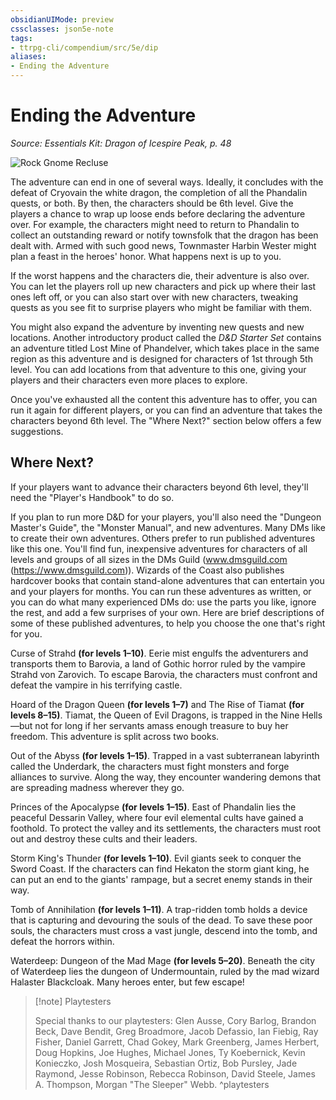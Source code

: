 ```yaml
---
obsidianUIMode: preview
cssclasses: json5e-note
tags:
- ttrpg-cli/compendium/src/5e/dip
aliases:
- Ending the Adventure
---
```

# Ending the Adventure
*Source: Essentials Kit: Dragon of Icespire Peak, p. 48* 

![Rock Gnome Recluse](/3-Mechanics/CLI/Compendium/adventures/essentials-kit-dragon-of-icespire-peak/img/035-eta-01.webp#center)

The adventure can end in one of several ways. Ideally, it concludes with the defeat of Cryovain the white dragon, the completion of all the Phandalin quests, or both. By then, the characters should be 6th level. Give the players a chance to wrap up loose ends before declaring the adventure over. For example, the characters might need to return to Phandalin to collect an outstanding reward or notify townsfolk that the dragon has been dealt with. Armed with such good news, Townmaster Harbin Wester might plan a feast in the heroes' honor. What happens next is up to you.

If the worst happens and the characters die, their adventure is also over. You can let the players roll up new characters and pick up where their last ones left off, or you can also start over with new characters, tweaking quests as you see fit to surprise players who might be familiar with them.

You might also expand the adventure by inventing new quests and new locations. Another introductory product called the *D&D Starter Set* contains an adventure titled Lost Mine of Phandelver, which takes place in the same region as this adventure and is designed for characters of 1st through 5th level. You can add locations from that adventure to this one, giving your players and their characters even more places to explore.

Once you've exhausted all the content this adventure has to offer, you can run it again for different players, or you can find an adventure that takes the characters beyond 6th level. The "Where Next?" section below offers a few suggestions.

## Where Next?

If your players want to advance their characters beyond 6th level, they'll need the "Player's Handbook" to do so.

If you plan to run more D&D for your players, you'll also need the "Dungeon Master's Guide", the "Monster Manual", and new adventures. Many DMs like to create their own adventures. Others prefer to run published adventures like this one. You'll find fun, inexpensive adventures for characters of all levels and groups of all sizes in the DMs Guild (www.dmsguild.com (https://www.dmsguild.com)). Wizards of the Coast also publishes hardcover books that contain stand-alone adventures that can entertain you and your players for months. You can run these adventures as written, or you can do what many experienced DMs do: use the parts you like, ignore the rest, and add a few surprises of your own. Here are brief descriptions of some of these published adventures, to help you choose the one that's right for you.

Curse of Strahd **(for levels 1–10)**. Eerie mist engulfs the adventurers and transports them to Barovia, a land of Gothic horror ruled by the vampire Strahd von Zarovich. To escape Barovia, the characters must confront and defeat the vampire in his terrifying castle.

Hoard of the Dragon Queen **(for levels 1–7)** and The Rise of Tiamat **(for levels 8–15)**. Tiamat, the Queen of Evil Dragons, is trapped in the Nine Hells—but not for long if her servants amass enough treasure to buy her freedom. This adventure is split across two books.

Out of the Abyss **(for levels 1–15)**. Trapped in a vast subterranean labyrinth called the Underdark, the characters must fight monsters and forge alliances to survive. Along the way, they encounter wandering demons that are spreading madness wherever they go.

Princes of the Apocalypse **(for levels 1–15)**. East of Phandalin lies the peaceful Dessarin Valley, where four evil elemental cults have gained a foothold. To protect the valley and its settlements, the characters must root out and destroy these cults and their leaders.

Storm King's Thunder **(for levels 1–10)**. Evil giants seek to conquer the Sword Coast. If the characters can find Hekaton the storm giant king, he can put an end to the giants' rampage, but a secret enemy stands in their way.

Tomb of Annihilation **(for levels 1–11)**. A trap-ridden tomb holds a device that is capturing and devouring the souls of the dead. To save these poor souls, the characters must cross a vast jungle, descend into the tomb, and defeat the horrors within.

Waterdeep: Dungeon of the Mad Mage **(for levels 5–20)**. Beneath the city of Waterdeep lies the dungeon of Undermountain, ruled by the mad wizard Halaster Blackcloak. Many heroes enter, but few escape!

> [!note] Playtesters
> 
> Special thanks to our playtesters: Glen Ausse, Cory Barlog, Brandon Beck, Dave Bendit, Greg Broadmore, Jacob Defassio, Ian Fiebig, Ray Fisher, Daniel Garrett, Chad Gokey, Mark Greenberg, James Herbert, Doug Hopkins, Joe Hughes, Michael Jones, Ty Koebernick, Kevin Konieczko, Josh Mosqueira, Sebastian Ortiz, Bob Pursley, Jade Raymond, Jesse Robinson, Rebecca Robinson, David Steele, James A. Thompson, Morgan "The Sleeper" Webb.
^playtesters